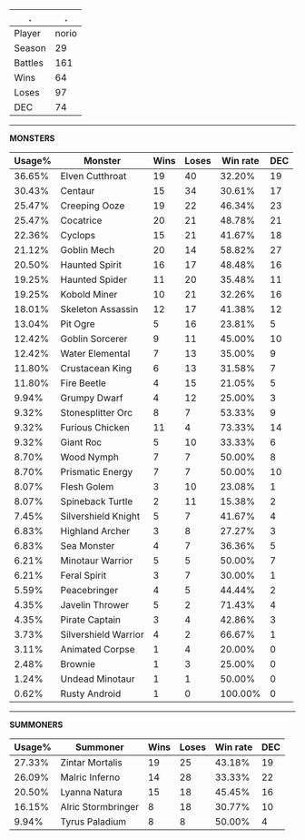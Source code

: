 .|.
|-|-
Player|norio
Season|29
Battles|161
Wins|64
Loses|97
DEC|74

---
**MONSTERS**

Usage%|Monster|Wins|Loses|Win rate|DEC|
-|-|-|-|-|-|
36.65%|Elven Cutthroat|19|40|32.20%|19|
30.43%|Centaur|15|34|30.61%|17|
25.47%|Creeping Ooze|19|22|46.34%|23|
25.47%|Cocatrice|20|21|48.78%|21|
22.36%|Cyclops|15|21|41.67%|18|
21.12%|Goblin Mech|20|14|58.82%|27|
20.50%|Haunted Spirit|16|17|48.48%|16|
19.25%|Haunted Spider|11|20|35.48%|11|
19.25%|Kobold Miner|10|21|32.26%|16|
18.01%|Skeleton Assassin|12|17|41.38%|12|
13.04%|Pit Ogre|5|16|23.81%|5|
12.42%|Goblin Sorcerer|9|11|45.00%|10|
12.42%|Water Elemental|7|13|35.00%|9|
11.80%|Crustacean King|6|13|31.58%|7|
11.80%|Fire Beetle|4|15|21.05%|5|
9.94%|Grumpy Dwarf|4|12|25.00%|3|
9.32%|Stonesplitter Orc|8|7|53.33%|9|
9.32%|Furious Chicken|11|4|73.33%|14|
9.32%|Giant Roc|5|10|33.33%|6|
8.70%|Wood Nymph|7|7|50.00%|8|
8.70%|Prismatic Energy|7|7|50.00%|10|
8.07%|Flesh Golem|3|10|23.08%|1|
8.07%|Spineback Turtle|2|11|15.38%|2|
7.45%|Silvershield Knight|5|7|41.67%|4|
6.83%|Highland Archer|3|8|27.27%|3|
6.83%|Sea Monster|4|7|36.36%|5|
6.21%|Minotaur Warrior|5|5|50.00%|7|
6.21%|Feral Spirit|3|7|30.00%|1|
5.59%|Peacebringer|4|5|44.44%|2|
4.35%|Javelin Thrower|5|2|71.43%|4|
4.35%|Pirate Captain|3|4|42.86%|3|
3.73%|Silvershield Warrior|4|2|66.67%|1|
3.11%|Animated Corpse|1|4|20.00%|0|
2.48%|Brownie|1|3|25.00%|0|
1.24%|Undead Minotaur|1|1|50.00%|0|
0.62%|Rusty Android|1|0|100.00%|0|

---
**SUMMONERS**

Usage%|Summoner|Wins|Loses|Win rate|DEC|
-|-|-|-|-|-|
27.33%|Zintar Mortalis|19|25|43.18%|19|
26.09%|Malric Inferno|14|28|33.33%|22|
20.50%|Lyanna Natura|15|18|45.45%|16|
16.15%|Alric Stormbringer|8|18|30.77%|10|
9.94%|Tyrus Paladium|8|8|50.00%|4|
